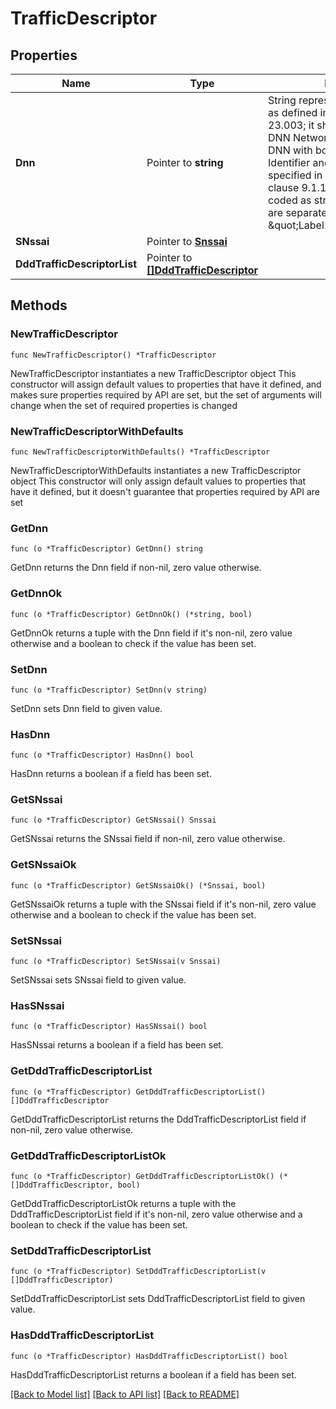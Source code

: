 # TrafficDescriptor

## Properties

Name | Type | Description | Notes
------------ | ------------- | ------------- | -------------
**Dnn** | Pointer to **string** | String representing a Data Network as defined in clause 9A of 3GPP TS 23.003;  it shall contain either a DNN Network Identifier, or a full DNN with both the Network  Identifier and Operator Identifier, as specified in 3GPP TS 23.003 clause 9.1.1 and 9.1.2. It shall be coded as string in which the labels are separated by dots  (e.g. \&quot;Label1.Label2.Label3\&quot;).  | [optional] 
**SNssai** | Pointer to [**Snssai**](Snssai.md) |  | [optional] 
**DddTrafficDescriptorList** | Pointer to [**[]DddTrafficDescriptor**](DddTrafficDescriptor.md) |  | [optional] 

## Methods

### NewTrafficDescriptor

`func NewTrafficDescriptor() *TrafficDescriptor`

NewTrafficDescriptor instantiates a new TrafficDescriptor object
This constructor will assign default values to properties that have it defined,
and makes sure properties required by API are set, but the set of arguments
will change when the set of required properties is changed

### NewTrafficDescriptorWithDefaults

`func NewTrafficDescriptorWithDefaults() *TrafficDescriptor`

NewTrafficDescriptorWithDefaults instantiates a new TrafficDescriptor object
This constructor will only assign default values to properties that have it defined,
but it doesn't guarantee that properties required by API are set

### GetDnn

`func (o *TrafficDescriptor) GetDnn() string`

GetDnn returns the Dnn field if non-nil, zero value otherwise.

### GetDnnOk

`func (o *TrafficDescriptor) GetDnnOk() (*string, bool)`

GetDnnOk returns a tuple with the Dnn field if it's non-nil, zero value otherwise
and a boolean to check if the value has been set.

### SetDnn

`func (o *TrafficDescriptor) SetDnn(v string)`

SetDnn sets Dnn field to given value.

### HasDnn

`func (o *TrafficDescriptor) HasDnn() bool`

HasDnn returns a boolean if a field has been set.

### GetSNssai

`func (o *TrafficDescriptor) GetSNssai() Snssai`

GetSNssai returns the SNssai field if non-nil, zero value otherwise.

### GetSNssaiOk

`func (o *TrafficDescriptor) GetSNssaiOk() (*Snssai, bool)`

GetSNssaiOk returns a tuple with the SNssai field if it's non-nil, zero value otherwise
and a boolean to check if the value has been set.

### SetSNssai

`func (o *TrafficDescriptor) SetSNssai(v Snssai)`

SetSNssai sets SNssai field to given value.

### HasSNssai

`func (o *TrafficDescriptor) HasSNssai() bool`

HasSNssai returns a boolean if a field has been set.

### GetDddTrafficDescriptorList

`func (o *TrafficDescriptor) GetDddTrafficDescriptorList() []DddTrafficDescriptor`

GetDddTrafficDescriptorList returns the DddTrafficDescriptorList field if non-nil, zero value otherwise.

### GetDddTrafficDescriptorListOk

`func (o *TrafficDescriptor) GetDddTrafficDescriptorListOk() (*[]DddTrafficDescriptor, bool)`

GetDddTrafficDescriptorListOk returns a tuple with the DddTrafficDescriptorList field if it's non-nil, zero value otherwise
and a boolean to check if the value has been set.

### SetDddTrafficDescriptorList

`func (o *TrafficDescriptor) SetDddTrafficDescriptorList(v []DddTrafficDescriptor)`

SetDddTrafficDescriptorList sets DddTrafficDescriptorList field to given value.

### HasDddTrafficDescriptorList

`func (o *TrafficDescriptor) HasDddTrafficDescriptorList() bool`

HasDddTrafficDescriptorList returns a boolean if a field has been set.


[[Back to Model list]](../README.md#documentation-for-models) [[Back to API list]](../README.md#documentation-for-api-endpoints) [[Back to README]](../README.md)



